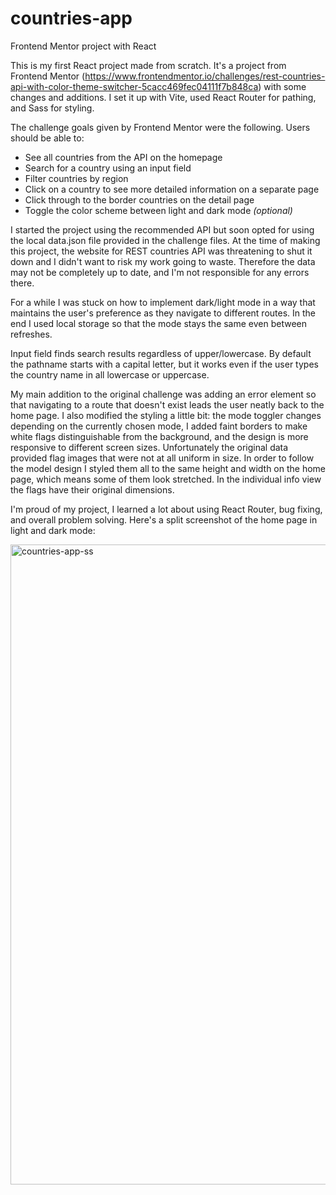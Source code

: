 # countries-app
Frontend Mentor project with React

This is my first React project made from scratch. It's a project from Frontend Mentor (https://www.frontendmentor.io/challenges/rest-countries-api-with-color-theme-switcher-5cacc469fec04111f7b848ca) with some changes and additions. 
I set it up with Vite, used React Router for pathing, and Sass for styling.

The challenge goals given by Frontend Mentor were the following. Users should be able to:
- See all countries from the API on the homepage
- Search for a country using an input field
- Filter countries by region
- Click on a country to see more detailed information on a separate page
- Click through to the border countries on the detail page
- Toggle the color scheme between light and dark mode *(optional)*

I started the project using the recommended API but soon opted for using the local data.json file provided in the challenge files. At the time of making this project, the website for REST countries API was threatening to shut it down and I didn't want to risk my work going to waste. Therefore the data may not be completely up to date, and I'm not responsible for any errors there.

For a while I was stuck on how to implement dark/light mode in a way that maintains the user's preference as they navigate to different routes. In the end I used local storage so that the mode stays the same even between refreshes.

Input field finds search results regardless of upper/lowercase. By default the pathname starts with a capital letter, but it works even if the user types the country name in all lowercase or uppercase.

My main addition to the original challenge was adding an error element so that navigating to a route that doesn't exist leads the user neatly back to the home page. I also modified the styling a little bit: the mode toggler changes depending on the currently chosen mode, I added faint borders to make white flags distinguishable from the background, and the design is more responsive to different screen sizes. Unfortunately the original data provided flag images that were not at all uniform in size. In order to follow the model design I styled them all to the same height and width on the home page, which means some of them look stretched. In the individual info view the flags have their original dimensions.

I'm proud of my project, I learned a lot about using React Router, bug fixing, and overall problem solving. Here's a split screenshot of the home page in light and dark mode:

<img width="1024" alt="countries-app-ss" src="https://github.com/codenamecat/countries-app/assets/113186187/57db44f9-e246-45da-8182-3c8984f807b5">
